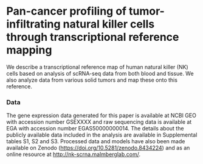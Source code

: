 # Pan-cancer profiling of tumor-infiltrating natural killer cells through transcriptional reference mapping
We describe a transcriptional reference map of human natural killer (NK) cells based on analysis of scRNA-seq data from both blood and tissue. We also analyze data from various solid tumors and map these onto this reference.


### Data
The gene expression data generated for this paper is available at NCBI GEO with accession number GSEXXXX and raw sequencing data is available at EGA with accession number EGAS50000000014. The details about the publicly available data included in the analysis are available in Supplemental tables S1, S2 and S3. Processed data and models have also been made available on Zenodo (https://doi.org/10.5281/zenodo.8434224) and as an online resource at http://nk-scrna.malmberglab.com/.
